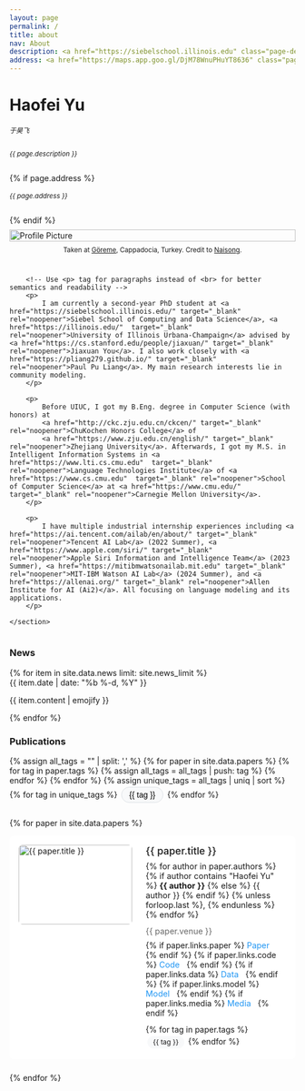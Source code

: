 ```yaml
---
layout: page
permalink: /
title: about
nav: About
description: <a href="https://siebelschool.illinois.edu" class="page-description" target="_blank">Siebel School of Computing and Data Science</a> • <a href="https://illinois.edu" class="page-description" target="_blank">University of Illinois Urbana-Champaign</a>
address: <a href="https://maps.app.goo.gl/DjM78WnuPHuYT8636" class="page-description" target="_blank">2111A, 201 N Goodwin Ave, Urbana, IL 61801</a>
---
```


<div class="col p-0 pt-4 pb-4">
  <h1 class="title text-left font-weight-bold">Haofei Yu</h1> 
  <h6 class="pb-3 m-0 mb-2" style="font-size: 0.83em;">于昊飞</h6>
  <h6 class="m-0 mb-2" style="font-size: 0.83em;">{{ page.description }}</h6>
  {% if page.address %}
      <h6 class="m-0 mb-2" style="font-size: 0.83em;">{{ page.address }}</h6>
  {% endif %}
</div>


<!-- Introduction -->

<div style="display: flex; flex-wrap: wrap;">
    <section class="profile">
        <!-- Avoid inline styles where possible and use a separate CSS file or <style> block -->
        <div class="profile-image-container">
            <!-- Use alt attribute for accessibility and descriptive image names -->
            <img class="profile-img" src="{{ '/assets/img/self_pic_2.jpg' | prepend: site.baseurl | prepend: site.url }}" alt="Profile Picture">
            <figcaption class="profile-caption" style="font-size: 0.83em;">Taken at <a href="https://en.wikipedia.org/wiki/G%C3%B6reme" target="_blank" rel="noopener">Göreme</a>, Cappadocia, Turkey. Credit to <a href="https://zns77.github.io/" target="_blank" rel="noopener">Naisong</a>.</figcaption>
        </div>

        <!-- Use <p> tag for paragraphs instead of <br> for better semantics and readability -->
        <p>
            I am currently a second-year PhD student at <a href="https://siebelschool.illinois.edu/" target="_blank" rel="noopener">Siebel School of Computing and Data Science</a>, <a href="https://illinois.edu/"  target="_blank" rel="noopener">University of Illinois Urbana-Champaign</a> advised by <a href="https://cs.stanford.edu/people/jiaxuan/" target="_blank" rel="noopener">Jiaxuan You</a>. I also work closely with <a href="https://pliang279.github.io/" target="_blank" rel="noopener">Paul Pu Liang</a>. My main research interests lie in community modeling.
        </p>

        <p>
            Before UIUC, I got my B.Eng. degree in Computer Science (with honors) at
            <a href="http://ckc.zju.edu.cn/ckcen/" target="_blank" rel="noopener">ChuKochen Honors College</a> of
            <a href="https://www.zju.edu.cn/english/" target="_blank" rel="noopener">Zhejiang University</a>. Afterwards, I got my M.S. in Intelligent Information Systems in <a href="https://www.lti.cs.cmu.edu"  target="_blank" rel="noopener">Language Technologies Institute</a> of <a href="https://www.cs.cmu.edu"  target="_blank" rel="noopener">School of Computer Science</a> at <a href="https://www.cmu.edu/" target="_blank" rel="noopener">Carnegie Mellon University</a>.
        </p>

        <p>
            I have multiple industrial internship experiences including <a href="https://ai.tencent.com/ailab/en/about/" target="_blank" rel="noopener">Tencent AI Lab</a> (2022 Summer), <a href="https://www.apple.com/siri/" target="_blank" rel="noopener">Apple Siri Information and Intelligence Team</a> (2023 Summer), <a href="https://mitibmwatsonailab.mit.edu" target="_blank" rel="noopener">MIT-IBM Watson AI Lab</a> (2024 Summer), and <a href="https://allenai.org/" target="_blank" rel="noopener">Allen Institute for AI (Ai2)</a>. All focusing on language modeling and its applications.
        </p>

    </section>
</div>

<!-- Add CSS (either inline or preferably in a separate stylesheet) -->
<style>
.profile {
    padding: 0;
}
.profile-image-container {
    display: flex;
    flex-direction: column;
    justify-content: center; /*Center horizontally */
    align-items: center;     /* Center vertically*/
    max-width: 100%;
    padding-top: 0.5rem;
    padding-bottom: 1.5rem;
}
.profile-img {
    width: 100%;
    height: auto; /*to maintain aspect ratio*/
}
.profile-caption {
    text-align: center; /* Centers the text of the caption */
    padding-top: 0.5rem; /* Adds some space between the image and the caption */
    /* Add any additional styling you need for the caption here */
}
@media screen and (max-width: 576px) {
    .profile-image-container {
        max-width: 100%;
        padding-left: 0;
        padding-bottom: 1rem;
    }
}
.venue {
    font-size: 0.9rem;
    color: #666;
    margin-bottom: 0.5rem;
  }
  
  .paper-links {
    margin-bottom: 0.75rem;
  }
  
  .paper-link {
    display: inline-block;
    margin-right: 0.5rem;
    color: #2196f3;
    text-decoration: none;
    font-size: 0.9rem;
  }
  
  .paper-link:hover {
    text-decoration: underline;
  }

  .paper-authors {
    color: var(--global-text-color);
    font-size: 0.9rem;
    margin-bottom: 0.5rem;
  }

  .paper-authors strong {
    font-weight: bold;
  }
</style>


<!-- News -->
<div class="news mt-3 p-0">
  <h3 class="title mb-4 p-0">News</h3>
  {% for item in site.data.news limit: site.news_limit %}
    <div class="row p-0">
      <div class="col-sm-2 p-0">
        <span class="badge danger-color-dark darken-1 font-weight-bold text-uppercase align-middle date ml-3">
          {{ item.date | date: "%b %-d, %Y" }}
        </span>
      </div>
      <div class="col-sm-10 mt-2 mt-sm-0 ml-3 ml-md-0 p-0 font-weight-light text">
        <p>{{ item.content | emojify }}</p>
      </div>
    </div>
  {% endfor %}
</div>

<!-- Publications -->
<div class="publications mt-3 p-0">
  <h3 class="title mb-4 p-0">Publications</h3>

  <!-- Add the CSS -->
  <style>
    .tag-buttons {
      margin-bottom: 1.5rem;
    }
    .tag-button {
      display: inline-block;
      padding: 0.3rem 0.8rem;
      margin: 0.2rem;
      border-radius: 999px;
      font-size: 0.875rem;
      cursor: pointer;
      transition: all 0.2s;
      background-color: #f8f9fa;
      border: 1px solid #dee2e6;
    }
    .tag-button:hover {
      background-color: #e9ecef;
    }
    .tag-button.active {
      background-color: #1976d2;
      color: white;
      border-color: #1976d2;
    }
    .paper-item {
      display: flex;
      gap: 1.5rem;
      margin-bottom: 1.5rem;
      padding: 1rem;
      border-radius: 0.5rem;
      background-color: white;
      transition: all 0.2s;
      min-height: 160px;
    }
    .paper-item:hover {
      box-shadow: 0 2px 8px rgba(0,0,0,0.1);
    }
    .paper-image {
      width: 100%;
      height: 100%;
      object-fit: contain;
      border-radius: 0.375rem;
    }
    .paper-image-container {
      flex: 0 0 200px;  /* Fixed width, won't grow or shrink */
      height: 140px;    /* Fixed height */
      position: relative;
      overflow: hidden;
      border-radius: 0.375rem;
    }
    .paper-info {
      flex-grow: 1;
    }
    .paper-title {
      color: var(--global-theme-color);
      font-size: 1.1rem;
      font-weight: 500;
      text-decoration: none;
      margin-bottom: 0.5rem;
      display: block;
    }
    .paper-title:hover {
      text-decoration: underline;
    }
    .paper-authors {
      color: var(--global-text-color);
      font-size: 0.9rem;
      margin-bottom: 0.75rem;
    }
    .paper-tag {
      display: inline-block;
      padding: 0.2rem 0.6rem;
      margin: 0.2rem;
      border-radius: 999px;
      background-color: #f8f9fa;
      color: var(--global-text-color);
      font-size: 0.75rem;
    }
    @media screen and (max-width: 576px) {
      .paper-item {
        flex-direction: column;
        min-height: auto;
      }
      .paper-image {
        width: 100%;
        margin-bottom: 1rem
      }
    }
  </style>

  <!-- JavaScript for filtering -->
  <script>
    document.addEventListener('DOMContentLoaded', function() {
      const papers = document.querySelectorAll('.paper-item');
      const tagButtons = document.querySelectorAll('.tag-button');
      let activeFilters = new Set();

      tagButtons.forEach(button => {
        button.addEventListener('click', function() {
          const tag = this.getAttribute('data-tag');
          if (activeFilters.has(tag)) {
            activeFilters.delete(tag);
            this.classList.remove('active');
          } else {
            activeFilters.add(tag);
            this.classList.add('active');
          }
          filterPapers();
        });
      });

      function filterPapers() {
        if (activeFilters.size === 0) {
          papers.forEach(paper => paper.style.display = 'flex');
          return;
        }
        papers.forEach(paper => {
          const paperTags = Array.from(paper.querySelectorAll('.paper-tag'))
            .map(tag => tag.textContent.trim());
          const shouldShow = Array.from(activeFilters)
            .some(filter => paperTags.includes(filter));
          paper.style.display = shouldShow ? 'flex' : 'none';
        });
      }
    });
  </script>

  <!-- Filter buttons -->
  <div class="tag-buttons">
    {% assign all_tags = "" | split: ',' %}
    {% for paper in site.data.papers %}
      {% for tag in paper.tags %}
        {% assign all_tags = all_tags | push: tag %}
      {% endfor %}
    {% endfor %}
    {% assign unique_tags = all_tags | uniq | sort %}
    {% for tag in unique_tags %}
      <button class="tag-button" data-tag="{{ tag }}">{{ tag }}</button>
    {% endfor %}
  </div>

<!-- Papers list -->
{% for paper in site.data.papers %}
  <div class="paper-item">
    <div class="paper-image-container">
      <img src="{{ paper.image | relative_url }}" alt="{{ paper.title }}" class="paper-image">
    </div>
    <div class="paper-info">
      <a href="{{ paper.links.paper }}" class="paper-title" target="_blank" rel="noopener noreferrer">
        {{ paper.title }}
      </a>
      <div class="paper-authors">
        {% for author in paper.authors %}
          {% if author contains "Haofei Yu" %}
            <strong>{{ author }}</strong>
          {% else %}
            {{ author }}
          {% endif %}
          {% unless forloop.last %}, {% endunless %}
        {% endfor %}
      </div>
      <div class="venue">{{ paper.venue }}</div>
      <div class="paper-links">
        {% if paper.links.paper %}
          <a href="{{ paper.links.paper }}" target="_blank" rel="noopener noreferrer" class="paper-link">Paper</a>
        {% endif %}
        {% if paper.links.code %}
          <a href="{{ paper.links.code }}" target="_blank" rel="noopener noreferrer" class="paper-link">Code</a>
        {% endif %}
        {% if paper.links.data %}
          <a href="{{ paper.links.data }}" target="_blank" rel="noopener noreferrer" class="paper-link">Data</a>
        {% endif %}
        {% if paper.links.model %}
          <a href="{{ paper.links.model }}" target="_blank" rel="noopener noreferrer" class="paper-link">Model</a>
        {% endif %}
        {% if paper.links.media %}
          <a href="{{ paper.links.media }}" target="_blank" rel="noopener noreferrer" class="paper-link">Media</a>
        {% endif %}
      </div>
      <div class="paper-tags">
        {% for tag in paper.tags %}
          <span class="paper-tag">{{ tag }}</span>
        {% endfor %}
      </div>
    </div>
  </div>
{% endfor %}
</div>



<script type="text/javascript" id="clustrmaps" src="//cdn.clustrmaps.com/map_v2.js?cl=ffffff&w=700&t=tt&d=NhXj4joI7G-QcI07Qz4cPPkmnIj_bE-Zi4HhgEt-oCs"></script>
